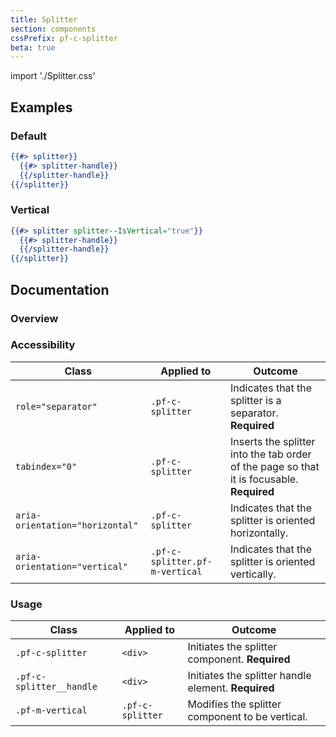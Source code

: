 ```yaml
---
title: Splitter
section: components
cssPrefix: pf-c-splitter
beta: true
---
```


import './Splitter.css'

## Examples
### Default
```hbs title=Default
{{#> splitter}}
  {{#> splitter-handle}}
  {{/splitter-handle}}
{{/splitter}}
```

### Vertical
```hbs title=Vertical
{{#> splitter splitter--IsVertical="true"}}
  {{#> splitter-handle}}
  {{/splitter-handle}}
{{/splitter}}
```

## Documentation
### Overview

### Accessibility
| Class | Applied to | Outcome |
| -- | -- | -- |
| `role="separator"` | `.pf-c-splitter` | Indicates that the splitter is a separator. **Required** |
| `tabindex="0"` | `.pf-c-splitter` | Inserts the splitter into the tab order of the page so that it is focusable. **Required** |
| `aria-orientation="horizontal"` | `.pf-c-splitter` | Indicates that the splitter is oriented horizontally. |
| `aria-orientation="vertical"` | `.pf-c-splitter.pf-m-vertical` | Indicates that the splitter is oriented vertically. |

### Usage
| Class | Applied to | Outcome |
| -- | -- | -- |
| `.pf-c-splitter` | `<div>` | Initiates the splitter component. **Required** |
| `.pf-c-splitter__handle` | `<div>` | Initiates the splitter handle element. **Required** |
| `.pf-m-vertical` |  `.pf-c-splitter` | Modifies the splitter component to be vertical. |